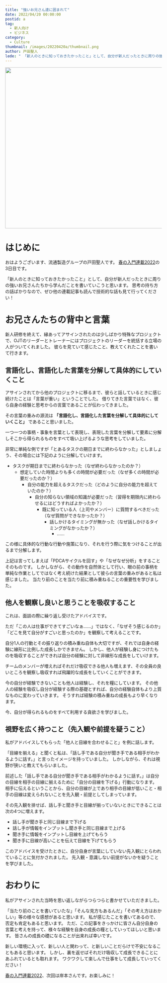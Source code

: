 ```yaml
---
title: "強いお兄さん達に囲まれて"
date: 2022/04/20 00:00:00
postid: a
tag:
  - 新人向け
  - ビジネス
category:
  - Culture
thumbnail: /images/20220420a/thumbnail.png
author: 戸田聖人
lede: " 「新人のときに知っておきたかったこと」として、自分が新人だったときに周りの強いお兄さんたちから学んだことを書いていこうと思います。"
---
```


<img src="/images/20220420a/top.png" alt="" width="800" height="518">

# はじめに
おはようございます、流通製造グループの戸田聖人です。
[春の入門連載2022](https://future-architect.github.io/articles/20220418a/)の3日目です。

「新人のときに知っておきたかったこと」として、自分が新人だったときに周りの強いお兄さんたちから学んだことを書いていこうと思います。
思考の持ち方の話ばかりなので、ぜひ他の連載記事も読んで技術的な話も見て行ってください！

# お兄さんたちの背中と言葉

新人研修を終えて、縁あってアサインされたのは少しばかり特殊なプロジェクトで、OJTのリーダーとトレーナーにはプロジェクトのリーダーを統括する立場の人がついてくれました。
彼らを見ていて感じたこと、教えてくれたことを書いて行きます。

## 言語化し、言語化した言葉を分解して具体的にしていくこと

アサインされてから他のプロジェクトに移るまで、彼らと話しているときに感じ続けたことは「言葉が重い」ということでした。
借りてきた言葉ではなく、彼ら自身の経験と思考からの言葉であることが伝わってきました。

その言葉の重みの源流は **「言語化し、言語化した言葉を分解して具体的にしていくこと」** であること思いました。

一つ一つの事柄・事象を言葉として表現し、表現した言葉を分解して要素に分解しそこから得られるものをすべて吸い上げるような思考をしていました。

非常に単純な例ですが「とあるタスクの期日までに終わらなかった」としましょう、その場合には下記のように分解していけます。

- タスクが期日までに終わらなかった（なぜ終わらなかったのか？）
    -  想定していた時間よりも多くの時間が必要だった（なぜ多くの時間が必要だったのか？）
        -  自分の能力を超えるタスクだった（どのように自分の能力を超えていたのか？）
            -  自分の知らない領域の知識が必要だった（習得を期限内に終わらせるにはどうすればよかったか？）
                -  既に知っている人（上司やメンバー）に質問するべきだった（なぜ質問ができなかったか？）
                    -  話しかけるタイミングが無かった（なぜ話しかけるタイミングがなかったか？）
                        -  ......

この様に具体的な行動な行動や施策になり、それを行う際に気をつけることが出るまで分解します。

上記は言ってしまえば「PDCAサイクルを回す」や「なぜなぜ分析」をすることそのものです。
しかしながら、その動作を自然体として行い、眼の前の事柄を単純な作業としてではなく考え続けた結果として彼らの言葉の重みがあると私は感じました。
当たり前のことを当たり前に積み重ねることの重要性を学びました。

## 他人を観察し良いと思うことを吸収すること

これは、面談の際に繰り返し受けたアドバイスです。

ただ「この人は仕事ができてすごいなぁ……」ではなく、「なぜそう感じるのか」「どこを見て自分がすごいと思ったのか」を観察して考えることです。

自分1人の行動とその振り返りの積み重ね自体も大切ですが、それでは自身の経験に線形に比例した成長しかできません。
しかし、他人が経験し身につけたものを吸収することができれば自分の経験に対して非線形な成長をしていけます。

チームのメンバーが増えればそれだけ吸収できる他人も増えます、その全員の良いところを観察し吸収すれば飛躍的な成長をしていくことができます。

今の自分が経験できないことも他人は経験し、それを糧にしています。
その他人の経験を吸収し自分が経験する際の基礎とすれば、自分の経験自体もより上質なものに変わっていきます。
そうすれば経験の積み重ねの成長もより早くなります。

今、自分が得られるものをすべて利用する貪欲さを学びました。

## 視野を広く持つこと（先入観や前提を疑うこと）

私がアドバイスしてもらった「他人と目線を合わせること」を例に話します。

「目線を揃える」と聞くと私は、「話し手である自分が聞き手である相手がわかるように話す。」と言ったイメージを持っていました。
しかしながら、それは視野が狭いと教えてもらいました。

前述した「話し手である自分が聞き手である相手がわかるように話す。」は自分の目線を相手の目線に揃えるために「自分の目線を下げる」行動になります。
相手に伝えるということから、自分の目線が上であり相手の目線が低いこと・相手の目線は変えられないことを先入観・前提としてしまっています。

その先入観を排せば、話し手と聞き手と目線が揃っていないときにできることは次の4つに増えます。

- 話し手が聞き手と同じ目線まで下げる
- 話し手が情報をインプットし聞き手と同じ目線まで上げる
- 聞き手に情報をインプットし目線を上げてもらう
- 聞き手に目線が高いことを伝えて目線を下げてもらう

このアドバイスを受けたときに、自分自身が言葉にしていない先入観にとらわれていることに気付かされました。
先入観・意識しない前提がないかを疑うことを学びました。


# おわりに

私がアサインされた当時を思い返しながらつらつらと書かせていただきました。

「当たり前のことを書いていたな」「そんな見方もあるんだ」「その考え方はおかしい」等の様々な感想があると思います。
私が感じたことを書いてあるので、否定も肯定もあると思います。
ただ、この記事をきっかけに皆さん自分自身の言葉と考えを持って、様々な経験を自身の成長の糧としていってほしいと思います。
皆さんの成長の礎になることが出来れば幸いです。

新しい環境に入って、新しい人と関わって、と新しいことだらけで不安になることもあると思います。
しかし、裏を返せばそれだけ吸収して成長できることにあふれているとも取れます。
ワクワクして楽しんで仕事をして成長していってください！

[春の入門連載2022](https://future-architect.github.io/articles/20220418a/)、次回は岸本さんです。お楽しみに！

